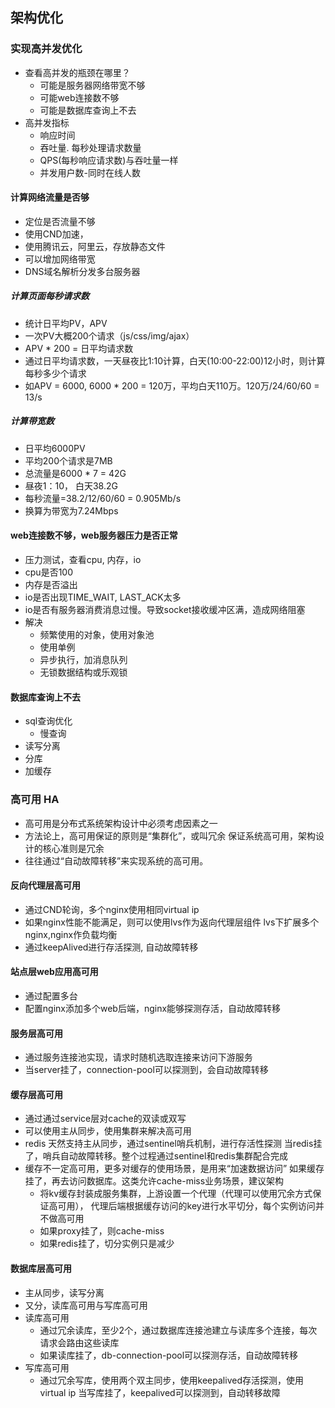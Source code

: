 ## 架构优化

### 实现高并发优化
 * 查看高并发的瓶颈在哪里？
   + 可能是服务器网络带宽不够
   + 可能web连接数不够
   + 可能是数据库查询上不去
 * 高并发指标
   + 响应时间
   + 吞吐量. 每秒处理请求数量
   + QPS(每秒响应请求数)与吞吐量一样
   + 并发用户数-同时在线人数
   
#### 计算网络流量是否够
 * 定位是否流量不够
 * 使用CND加速，
 * 使用腾讯云，阿里云，存放静态文件
 * 可以增加网络带宽
 * DNS域名解析分发多台服务器
 
##### 计算页面每秒请求数
 * 统计日平均PV，APV
 * 一次PV大概200个请求（js/css/img/ajax）
 * APV * 200 = 日平均请求数
 * 通过日平均请求数，一天昼夜比1:10计算，白天(10:00-22:00)12小时，则计算每秒多少个请求
 * 如APV = 6000, 6000 * 200 = 120万，平均白天110万。120万/24/60/60 = 13/s
 
##### 计算带宽数
 * 日平均6000PV
 * 平均200个请求是7MB
 * 总流量是6000 * 7 = 42G
 * 昼夜1：10， 白天38.2G
 * 每秒流量=38.2/12/60/60 = 0.905Mb/s
 * 换算为带宽为7.24Mbps

 
#### web连接数不够，web服务器压力是否正常
 * 压力测试，查看cpu, 内存，io
 * cpu是否100
 * 内存是否溢出
 * io是否出现TIME_WAIT, LAST_ACK太多
 * io是否有服务器消费消息过慢。导致socket接收缓冲区满，造成网络阻塞
 * 解决
   + 频繁使用的对象，使用对象池
   + 使用单例
   + 异步执行，加消息队列
   + 无锁数据结构或乐观锁
   
#### 数据库查询上不去
 * sql查询优化
   + 慢查询
 * 读写分离
 * 分库
 * 加缓存
 
### 高可用 HA
 * 高可用是分布式系统架构设计中必须考虑因素之一
 * 方法论上，高可用保证的原则是“集群化”，或叫冗余
 保证系统高可用，架构设计的核心准则是冗余
 * 往往通过“自动故障转移”来实现系统的高可用。
 
#### 反向代理层高可用
 * 通过CND轮询，多个nginx使用相同virtual ip
 * 如果nginx性能不能满足，则可以使用lvs作为返向代理层组件
 lvs下扩展多个nginx,nginx作负载均衡
 * 通过keepAlived进行存活探测, 自动故障转移
 
#### 站点层web应用高可用
 * 通过配置多台
 * 配置nginx添加多个web后端，nginx能够探测存活，自动故障转移
 
#### 服务层高可用
 * 通过服务连接池实现，请求时随机选取连接来访问下游服务
 * 当server挂了，connection-pool可以探测到，会自动故障转移
 
#### 缓存层高可用
 * 通过通过service层对cache的双读或双写
 * 可以使用主从同步，使用集群来解决高可用
 * redis 天然支持主从同步，通过sentinel哨兵机制，进行存活性探测
 当redis挂了，哨兵自动故障转移。整个过程通过sentinel和redis集群配合完成
 * 缓存不一定高可用，更多对缓存的使用场景，是用来“加速数据访问”
 如果缓存挂了，再去访问数据库。这类允许cache-miss业务场景，建议架构
   + 将kv缓存封装成服务集群，上游设置一个代理（代理可以使用冗余方式保证高可用），
   代理后端根据缓存访问的key进行水平切分，每个实例访问并不做高可用
   + 如果proxy挂了，则cache-miss
   + 如果redis挂了，切分实例只是减少

#### 数据库层高可用
 * 主从同步，读写分离
 * 又分，读库高可用与写库高可用
 * 读库高可用
   + 通过冗余读库，至少2个，通过数据库连接池建立与读库多个连接，每次请求会路由这些读库
   + 如果读库挂了，db-connection-pool可以探测存活，自动故障转移
 * 写库高可用
   + 通过冗余写库，使用两个双主同步，使用keepalived存活探测，使用virtual ip
   当写库挂了，keepalived可以探测到，自动转移故障
   
 